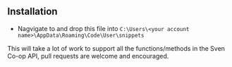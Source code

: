 ## Installation ##
- Nagvigate to and  drop this file into `C:\Users\<your account name>\AppData\Roaming\Code\User\snippets`

This will take a lot of work to support all the functions/methods in the Sven Co-op API, pull requests are welcome and encouraged.
